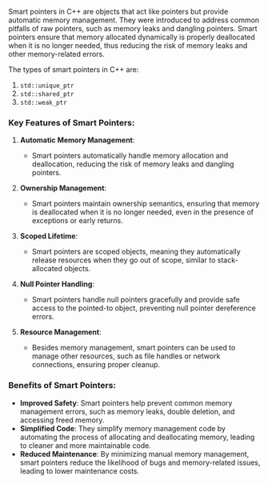 Smart pointers in C++ are objects that act like pointers but provide automatic memory management. They were introduced to address common pitfalls of raw pointers, such as memory leaks and dangling pointers. Smart pointers ensure that memory allocated dynamically is properly deallocated when it is no longer needed, thus reducing the risk of memory leaks and other memory-related errors.

The types of smart pointers in C++ are:

1. `std::unique_ptr`
2. `std::shared_ptr`
3. `std::weak_ptr`

### Key Features of Smart Pointers:

1. **Automatic Memory Management**:

   - Smart pointers automatically handle memory allocation and deallocation, reducing the risk of memory leaks and dangling pointers.

2. **Ownership Management**:

   - Smart pointers maintain ownership semantics, ensuring that memory is deallocated when it is no longer needed, even in the presence of exceptions or early returns.

3. **Scoped Lifetime**:

   - Smart pointers are scoped objects, meaning they automatically release resources when they go out of scope, similar to stack-allocated objects.

4. **Null Pointer Handling**:

   - Smart pointers handle null pointers gracefully and provide safe access to the pointed-to object, preventing null pointer dereference errors.

5. **Resource Management**:
   - Besides memory management, smart pointers can be used to manage other resources, such as file handles or network connections, ensuring proper cleanup.

### Benefits of Smart Pointers:

- **Improved Safety**: Smart pointers help prevent common memory management errors, such as memory leaks, double deletion, and accessing freed memory.
- **Simplified Code**: They simplify memory management code by automating the process of allocating and deallocating memory, leading to cleaner and more maintainable code.
- **Reduced Maintenance**: By minimizing manual memory management, smart pointers reduce the likelihood of bugs and memory-related issues, leading to lower maintenance costs.
